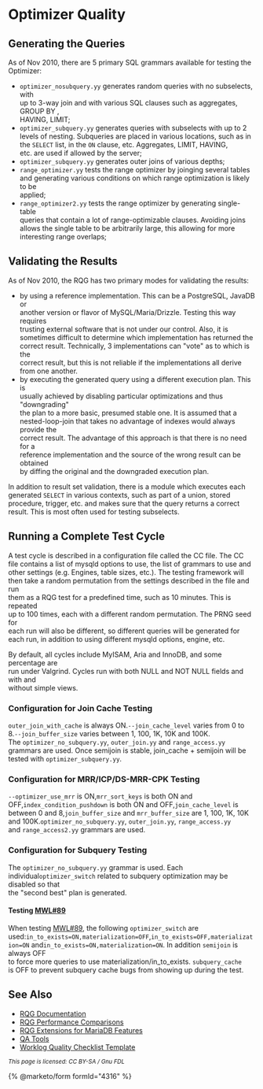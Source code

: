 # Optimizer Quality

## Generating the Queries

As of Nov 2010, there are 5 primary SQL grammars available for testing the Optimizer:

* `optimizer_nosubquery.yy` generates random queries with no subselects, with\
  up to 3-way join and with various SQL clauses such as aggregates, GROUP BY ,\
  HAVING, LIMIT;
* `optimizer_subquery.yy` generates queries with subselects with up to 2\
  levels of nesting. Subqueries are placed in various locations, such as in\
  the `SELECT` list, in the `ON` clause, etc. Aggregates, LIMIT, HAVING,\
  etc. are used if allowed by the server;
* `optimizer_subquery.yy` generates outer joins of various depths;
* `range_optimizer.yy` tests the range optimizer by joinging several tables\
  and generating various conditions on which range optimization is likely to be\
  applied;
* `range_optimizer2.yy` tests the range optimizer by generating single-table\
  queries that contain a lot of range-optimizable clauses. Avoiding joins\
  allows the single table to be arbitrarily large, this allowing for more\
  interesting range overlaps;

## Validating the Results

As of Nov 2010, the RQG has two primary modes for validating the results:

* by using a reference implementation. This can be a PostgreSQL, JavaDB or\
  another version or flavor of MySQL/Maria/Drizzle. Testing this way requires\
  trusting external software that is not under our control. Also, it is\
  sometimes difficult to determine which implementation has returned the\
  correct result. Technically, 3 implementations can "vote" as to which is the\
  correct result, but this is not reliable if the implementations all derive\
  from one another.
* by executing the generated query using a different execution plan. This is\
  usually achieved by disabling particular optimizations and thus "downgrading"\
  the plan to a more basic, presumed stable one. It is assumed that a\
  nested-loop-join that takes no advantage of indexes would always provide the\
  correct result. The advantage of this approach is that there is no need for a\
  reference implementation and the source of the wrong result can be obtained\
  by diffing the original and the downgraded execution plan.

In addition to result set validation, there is a module which executes each\
generated `SELECT` in various contexts, such as part of a union, stored\
procedure, trigger, etc. and makes sure that the query returns a correct\
result. This is most often used for testing subselects.

## Running a Complete Test Cycle

A test cycle is described in a configuration file called the CC file. The CC\
file contains a list of mysqld options to use, the list of grammars to use and\
other settings (e.g. Engines, table sizes, etc.). The testing framework will\
then take a random permutation from the settings described in the file and run\
them as a RQG test for a predefined time, such as 10 minutes. This is repeated\
up to 100 times, each with a different random permutation. The PRNG seed for\
each run will also be different, so different queries will be generated for\
each run, in addition to using different mysqld options, engine, etc.

By default, all cycles include MyISAM, Aria and InnoDB, and some percentage are\
run under Valgrind. Cycles run with both NULL and NOT NULL fields and with and\
without simple views.

### Configuration for Join Cache Testing

`outer_join_with_cache` is always ON.`--join_cache_level` varies from 0 to 8.`--join_buffer_size` varies between 1, 100, 1K, 10K and 100K.\
The `optimizer_no_subquery.yy`, `outer_join.yy` and `range_access.yy`\
grammars are used. Once semijoin is stable, join\_cache + semijoin will be\
tested with `optimizer_subquery.yy`.

### Configuration for MRR/ICP/DS-MRR-CPK Testing

`--optimizer_use_mrr` is ON,`mrr_sort_keys` is both ON and OFF,`index_condition_pushdown` is both ON and OFF,`join_cache_level` is between 0 and 8,`join_buffer_size` and `mrr_buffer_size` are 1, 100, 1K, 10K and 100K.`optimizer_no_subquery.yy`, `outer_join.yy`, `range_access.yy`\
and `range_access2.yy` grammars are used.

### Configuration for Subquery Testing

The `optimizer_no_subquery.yy` grammar is used. Each individual`optimizer_switch` related to subquery optimization may be disabled so that\
the "second best" plan is generated.

#### Testing [MWL#89](https://askmonty.org/worklog/?tid=89)

When testing [MWL#89](https://askmonty.org/worklog/?tid=89), the following `optimizer_switch` are used:`in_to_exists=ON,materialization=OFF`,`in_to_exists=OFF,materialization=ON` and`in_to_exists=ON,materialization=ON`. In addition `semijoin` is always OFF\
to force more queries to use materialization/in\_to\_exists. `subquery_cache`\
is OFF to prevent subquery cache bugs from showing up during the test.

## See Also

* [RQG Documentation](https://github.com/RQG/RQG-Documentation/wiki/Category:RandomQueryGenerator)
* [RQG Performance Comparisons](benchmarks-and-long-running-tests/benchmarks/rqg-performance-comparisons.md)
* [RQG Extensions for MariaDB Features](rqg-extensions-for-mariadb.md)
* [QA Tools](qa-tools.md)
* [Worklog Quality Checklist Template](worklog-quality-checklist-template.md)

<sub>_This page is licensed: CC BY-SA / Gnu FDL_</sub>

{% @marketo/form formId="4316" %}
